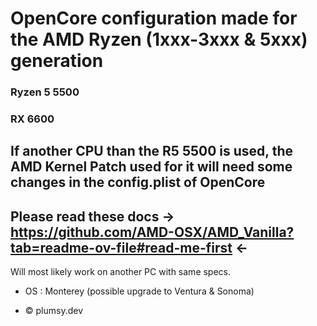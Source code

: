 # OpenCore configuration made for the AMD Ryzen (1xxx-3xxx & 5xxx) generation

### Ryzen 5 5500
### RX 6600

## If another CPU than the R5 5500 is used, the AMD Kernel Patch used for it will need some changes in the config.plist of OpenCore
## Please read these docs -> https://github.com/AMD-OSX/AMD_Vanilla?tab=readme-ov-file#read-me-first <-

Will most likely work on another PC with same specs.
- OS : Monterey (possible upgrade to Ventura & Sonoma)

- © plumsy.dev